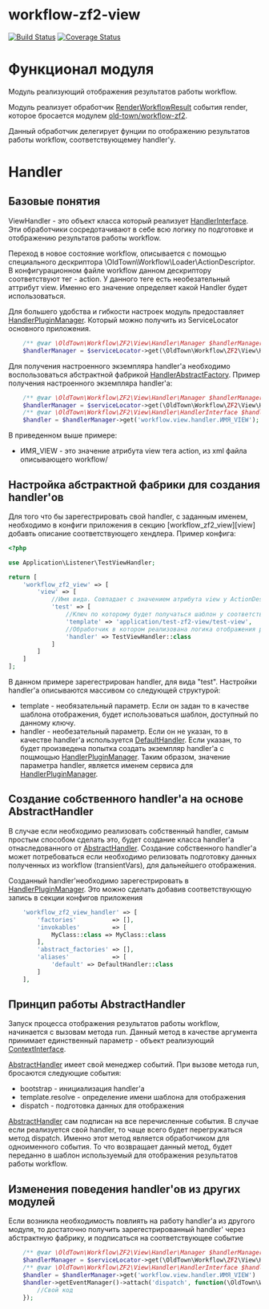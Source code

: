 # workflow-zf2-view

[![Build Status](https://secure.travis-ci.org/old-town/workflow-zf2-view.svg?branch=dev)](https://secure.travis-ci.org/old-town/workflow-zf2-view)
[![Coverage Status](https://coveralls.io/repos/old-town/workflow-zf2-view/badge.svg?branch=dev&service=github)](https://coveralls.io/github/old-town/workflow-zf2-view?branch=dev)

# Функционал модуля
Модуль реализующий отображения результатов работы workflow.

Модуль реализует обработчик [RenderWorkflowResult](./src/Listener/RenderWorkflowResult.php)  события render, которое бросается модулем [old-town/workflow-zf2](https://github.com/old-town/workflow-zf2).

Данный обработчик делегирует фунции по отображению результатов работы workflow, соответствующемeу handler'у.


# Handler

## Базовые понятия

ViewHandler - это объект класса который реализует [HandlerInterface](./src/Handler/HandlerInterface.php). Эти обработчики
сосредотачивают в себе всю логику по подготовке и отображению результатов работы workflow.
 
Переход в новое состояние workflow, описывается с помощью специального дескриптора \OldTown\Workflow\Loader\ActionDescriptor.
В конфигурационном файле workflow данном дескриптору соответствуют тег - action. У данного теге есть необезательный 
аттрибут view. Именно его значение определяет какой Handler будет использоваться. 

Для большего удобства и гибкости настроек модуль предоставляет [HandlerPluginManager](./src/Handler/Manager.php). Который можно получить из 
ServiceLocator основного приложения.

```php
    /** @var \OldTown\Workflow\ZF2\View\Handler\Manager $handlerManager */
    $handlerManager = $serviceLocator->get(\OldTown\Workflow\ZF2\View\Handler\Manager::class);

```

Для получения настроенного экземпляра handler'a необходимо воспользоваться абстрактной фабрикой [HandlerAbstractFactory](./src/Handler/HandlerAbstractFactory.php).
Пример получения настроенного экземпляра handler'a:

```php
    /** @var \OldTown\Workflow\ZF2\View\Handler\Manager $handlerManager */
    $handlerManager = $serviceLocator->get(\OldTown\Workflow\ZF2\View\Handler\Manager::class);
    /** @var \OldTown\Workflow\ZF2\View\Handler\HandlerInterface $handler */
    $handler = $handlerManager->get('workflow.view.handler.ИМЯ_VIEW');
```

В приведенном выше примере:
* ИМЯ_VIEW - это значение атрибута view тега action, из xml файла описывающего workflow/

## Настройка абстрактной фабрики для создания handler'ов
Для того что бы зарегестрировать свой handler, с заданным именем, необходимо в конфиги приложения в секцию 
[workflow_zf2_view][view] добавть описание соответствующего хендлера. Пример конфига:

```php
<?php

use Application\Listener\TestViewHandler;

return [
    'workflow_zf2_view' => [
        'view' => [
            //Имя вида. Совпадает с значением атрибута view у ActionDescriptor
            'test' => [
                //Ключ по которому будет получаться шаблон у соответствующего рендерера
                'template' => 'application/test-zf2-view/test-view',
                //Обработчик в котором реализована логика отображения результатов workflow
                'handler' => TestViewHandler::class
            ]
        ]
    ]
];
```

В данном примере зарегестрирован handler, для вида "test". Настройки handler'a описываются массивом со следующей структурой:

* template - необязательный параметр. Если он задан то в качестве шаблона отображения, будет использоваться шаблон, доступный по данному ключу.
* handler - необезательный параметр. Если он не указан, то в качестве handler'a используется [DefaultHandler](./src/Handler/DefaultHandler.php).
Если указан, то будет произведена попытка создать экземпляр handler'а  с пощмощью [HandlerPluginManager](./src/Handler/Manager.php).
Таким образом, значение параметра handler, является именем сервиса для [HandlerPluginManager](./src/Handler/Manager.php).

## Создание собственного handler'a на основе AbstractHandler

В случае если необходимо реализовать собственный handler, самым простым способом сделать это, будет создание класса handler'a
отнаследованного от [AbstractHandler](./src/Handler/AbstractHandler.php). Создание собственного handler'a может потребоваться
если необходимо релизовать подготовку данных полученных из workflow (transientVars), для дальнейшего отображения.

Созданный handler'необходимо зарегестрировать в  [HandlerPluginManager](./src/Handler/Manager.php). Это можно сделать
добавив соответствующую запись в секции конфигов приложения

```php
    'workflow_zf2_view_handler' => [
        'factories'          => [],
        'invokables'         => [
            MyClass::class => MyClass::class
        ],
        'abstract_factories' => [],
        'aliases'            => [
            'default' => DefaultHandler::class
        ]
    ],
```

## Принцип работы AbstractHandler

Запуск процесса отображения результатов работы workflow, начинается с вызовам метода run. Данный метод в качестве аргумента
принимает единственный параметр - объект реализующий [ContextInterface](./src/Handler/Context/ContextInterface.php).

[AbstractHandler](./src/Handler/AbstractHandler.php) имеет свой менеджер событий. При вызове метода run, бросаются
следующие события:

* bootstrap - инициализация handler'a
* template.resolve - определение имени шаблона для отображения
* dispatch - подготовка данных для отображения

[AbstractHandler](./src/Handler/AbstractHandler.php) сам подписан на все перечисленные события. В случае если реализуется
свой handler, то чаще всего будет перегружаться метод dispatch. Именно этот метод является обработчиком для одноименного события.
То что возвращает данный метод, будет переданно в шаблон используемый для отображения результатов работы workflow.

## Изменения поведения handler'ов из других модулей

Если возникла необходимость повлиять на работу handler'а из другого модуля, то достаточно получить зарегестрированный 
handler' через абстрактную фабрику, и подписаться на соответствующее событие 

```php
    /** @var \OldTown\Workflow\ZF2\View\Handler\Manager $handlerManager */
    $handlerManager = $serviceLocator->get(\OldTown\Workflow\ZF2\View\Handler\Manager::class);
    /** @var \OldTown\Workflow\ZF2\View\Handler\HandlerInterface $handler */
    $handler = $handlerManager->get('workflow.view.handler.ИМЯ_VIEW')
    $handler->getEventManager()->attach('dispatch', function(\OldTown\Workflow\ZF2\View\Handler\Context\HandlerContext $context) {
        //Свой код
    });

```



